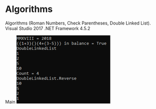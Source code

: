 # Algorithms
 Algorithms (Roman Numbers, Check Parentheses, Double Linked List). Visual Studio 2017 .NET Framework 4.5.2 

Main
![Main](https://github.com/JuliaZhoglik/Algorithms/raw/master/_images/main.png)